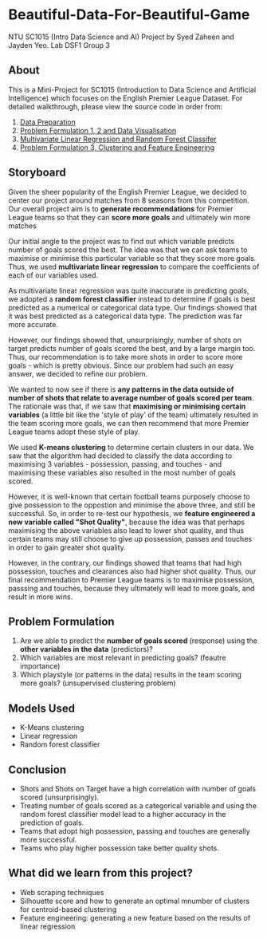 # Beautiful-Data-For-Beautiful-Game
NTU SC1015 (Intro Data Science and AI) Project by Syed Zaheen and Jayden Yeo. Lab DSF1 Group 3 

## About

This is a Mini-Project for SC1015 (Introduction to Data Science and Artificial Intelligence) which focuses on the English Premier League Dataset. For detailed walkthrough, please view the source code in order from:

1. [Data Preparation](https://github.com/SyedZaheen/Beautiful-Data-For-Beautiful-Game/blob/main/Data%20Preparation.ipynb)
2. [Problem Formulation 1, 2 and Data Visualisation](https://github.com/SyedZaheen/Beautiful-Data-For-Beautiful-Game/blob/main/Problem%20formulation%201%20and%20Exploratory%20Data%20Analysis.ipynb)
3. [Multivariate Linear Regression and Random Forest Classifer](https://github.com/SyedZaheen/Beautiful-Data-For-Beautiful-Game/blob/main/Multivariate%20Linear%20regression%20and%20random%20forest%20classifier.ipynb)
4. [Problem Formulation 3, Clustering and Feature Engineering](https://github.com/SyedZaheen/Beautiful-Data-For-Beautiful-Game/blob/main/Clustering%20and%20feature%20engineering.ipynb)


## Storyboard

Given the sheer popularity of the English Premier League, we decided to center our project around matches from 8 seasons from this competition. Our overall project aim is to **generate recommendations** for Premier League teams so that they can **score more goals** and ultimately win more matches  

Our initial angle to the project was to find out which variable predicts number of goals scored the best. The idea was that we can ask teams to maximise or minimise this particular variable so that they score more goals. Thus, we used **multivariate linear regression** to compare the coefficients of each of our variables used.

As multivariate linear regression was quite inaccurate in predicting goals, we adopted a **random forest classifier** instead to determine if goals is best predicted as a numerical or categorical data type. Our findings showed that it was best predicted as a categorical data type. The prediction was far more accurate.

However, our findings showed that, unsurprisingly, number of shots on target predicts number of goals scored the best, and by a large margin too. Thus, our recommendation is to take more shots in order to score more goals - which is pretty obvious. Since our problem had such an easy answer, we decided to refine our problem. 

We wanted to now see if there is **any patterns in the data outside of number of shots that relate to average number of goals scored per team**. The rationale was that, if we saw that **maximising or minimising certain variables** (a little bit like the 'style of play' of the team) ultimately resulted in the team scoring more goals, we can then recommend that more Premier League teams adopt these style of play.

We used **K-means clustering** to determine certain clusters in our data. We saw that the algorithm had decided to classify the data according to maximising 3 variables - possession, passing, and touches - and maximising these variables also resulted in the most number of goals scored. 

However, it is well-known that certain football teams purposely choose to give possession to the oppostion and minimise the above three, and still be successful. So, in order to re-test our hypothesis, we **feature engineered a new variable called "Shot Quality"**, because the idea was that perhaps maximising the above variables also lead to lower shot quality, and thus certain teams may still choose to give up possession, passes and touches in order to gain greater shot quality. 

However, in the contrary, our findings showed that teams that had high possession, touches and clearances also had higher shot quality. Thus, our final recommendation to Premier League teams is to maximise possession, passsing and touches, because they ultimately will lead to more goals, and result in more wins. 

## Problem Formulation

1. Are we able to predict the **number of goals scored** (response) using the **other variables in the data** (predictors)?
2. Which variables are most relevant in predicting goals? (feautre importance)
3. Which playstyle (or patterns in the data) results in the team scoring more goals? (unsupervised clustering problem)

## Models Used

- K-Means clustering
- Linear regression
- Random forest classifier

## Conclusion

- Shots and Shots on Target have a high correlation with number of goals scored (unsurprisingly).
- Treating number of goals scored as a categorical variable and using the random forest classifier model lead to a higher accuracy in the prediction of goals.
- Teams that adopt high possession, passing and touches are generally more successful.
- Teams who play higher possession take better quality shots. 

## What did we learn from this project?

- Web scraping techniques
- Silhouette score and how to generate an optimal mnumber of clusters for centroid-based clustering
- Feature engineering: generating a new feature based on the results of linear regression



